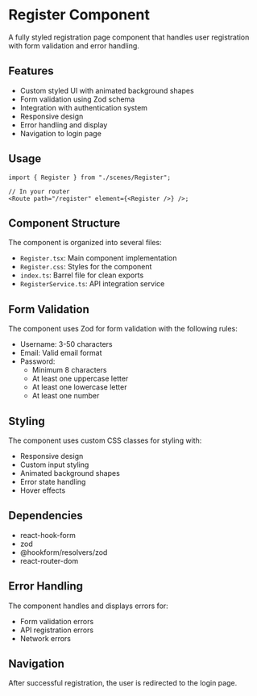 # Register Component

A fully styled registration page component that handles user registration with form validation and error handling.

## Features

- Custom styled UI with animated background shapes
- Form validation using Zod schema
- Integration with authentication system
- Responsive design
- Error handling and display
- Navigation to login page

## Usage

```tsx
import { Register } from "./scenes/Register";

// In your router
<Route path="/register" element={<Register />} />;
```

## Component Structure

The component is organized into several files:

- `Register.tsx`: Main component implementation
- `Register.css`: Styles for the component
- `index.ts`: Barrel file for clean exports
- `RegisterService.ts`: API integration service

## Form Validation

The component uses Zod for form validation with the following rules:

- Username: 3-50 characters
- Email: Valid email format
- Password:
  - Minimum 8 characters
  - At least one uppercase letter
  - At least one lowercase letter
  - At least one number

## Styling

The component uses custom CSS classes for styling with:

- Responsive design
- Custom input styling
- Animated background shapes
- Error state handling
- Hover effects

## Dependencies

- react-hook-form
- zod
- @hookform/resolvers/zod
- react-router-dom

## Error Handling

The component handles and displays errors for:

- Form validation errors
- API registration errors
- Network errors

## Navigation

After successful registration, the user is redirected to the login page.

